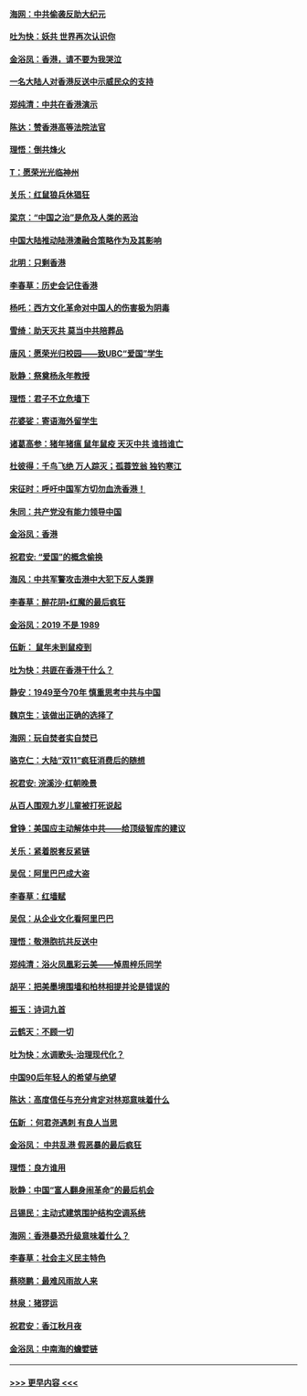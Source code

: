 #### [海网：中共偷袭反助大纪元](../pages/nsc993/n11673515.md?t=11231222) 
#### [吐为快：妖共 世界再次认识你](../pages/nsc993/n11673506.md?t=11231222) 
#### [金浴凤：香港，请不要为我哭泣](../pages/nsc993/n11673248.md?t=11231222) 
#### [一名大陆人对香港反送中示威民众的支持](../pages/nsc993/n11672615.md?t=11231222) 
#### [郑纯清：中共在香港演示](../pages/nsc993/n11670539.md?t=11231222) 
#### [陈达：赞香港高等法院法官](../pages/nsc993/n11669542.md?t=11231222) 
#### [理悟：倒共烽火](../pages/nsc993/n11668844.md?t=11231222) 
#### [T：愿荣光光临神州](../pages/nsc993/n11668421.md?t=11231222) 
#### [关乐：红鼠狼兵休猖狂](../pages/nsc993/n11668378.md?t=11231222) 
#### [梁京：“中国之治”是危及人类的恶治](../pages/nsc993/n11668328.md?t=11231222) 
#### [中国大陆推动陆港澳融合策略作为及其影响](../pages/nsc993/n11668157.md?t=11231222) 
#### [北明：只剩香港](../pages/nsc993/n11668002.md?t=11231222) 
#### [李春草：历史会记住香港](../pages/nsc993/n11667927.md?t=11231222) 
#### [杨吒：西方文化革命对中国人的伤害极为阴毒](../pages/nsc993/n11664521.md?t=11231222) 
#### [雪绮：助天灭共 莫当中共陪葬品](../pages/nsc993/n11662650.md?t=11231222) 
#### [唐风：愿荣光归校园——致UBC“爱国”学生](../pages/nsc993/n11662194.md?t=11231222) 
#### [耿静：祭奠杨永年教授](../pages/nsc993/n11662514.md?t=11231222) 
#### [理悟：君子不立危墙下](../pages/nsc993/n11662172.md?t=11231222) 
#### [花婆娑：寄语海外留学生](../pages/nsc993/n11662121.md?t=11231222) 
#### [诸葛高参：猪年猪瘟 鼠年鼠疫 天灭中共 谁挡谁亡](../pages/nsc993/n11661980.md?t=11231222) 
#### [杜彼得：千鸟飞绝 万人踪灭；孤蓑笠翁 独钓寒江](../pages/nsc993/n11661170.md?t=11231222) 
#### [宋征时：呼吁中国军方切勿血洗香港！](../pages/nsc993/n11415318.md?t=11231222) 
#### [朱同：共产党没有能力领导中国](../pages/nsc993/n11660421.md?t=11231222) 
#### [金浴凤：香港](../pages/nsc993/n11660419.md?t=11231222) 
#### [祝君安: “爱国”的概念偷换](../pages/nsc993/n11659706.md?t=11231222) 
#### [海风：中共军警攻击港中大犯下反人类罪](../pages/nsc993/n11659632.md?t=11231222) 
#### [李春草：醉花阴•红魔的最后疯狂](../pages/nsc993/n11659287.md?t=11231222) 
#### [金浴凤：2019 不是 1989](../pages/nsc993/n11657663.md?t=11231222) 
#### [伍新： 鼠年未到鼠疫到](../pages/nsc993/n11655098.md?t=11231222) 
#### [吐为快：共匪在香港干什么？](../pages/nsc993/n11654891.md?t=11231222) 
#### [静安：1949至今70年 慎重思考中共与中国](../pages/nsc993/n11651244.md?t=11231222) 
#### [魏京生：该做出正确的选择了](../pages/nsc993/n11653084.md?t=11231222) 
#### [海网：玩自焚者实自焚已](../pages/nsc993/n11652423.md?t=11231222) 
#### [骆克仁：大陆“双11”疯狂消费后的随想](../pages/nsc993/n11652305.md?t=11231222) 
#### [祝君安: 浣溪沙·红朝晚景](../pages/nsc993/n11652258.md?t=11231222) 
#### [从百人围观九岁儿童被打死说起](../pages/nsc993/n11651030.md?t=11231222) 
#### [曾铮：美国应主动解体中共——给顶级智库的建议](../pages/nsc993/n11649888.md?t=11231222) 
#### [关乐：紧着脱套反紧链](../pages/nsc993/n11649069.md?t=11231222) 
#### [吴侃：阿里巴巴成大盗](../pages/nsc993/n11645523.md?t=11231222) 
#### [李春草：红墙赋](../pages/nsc993/n11646389.md?t=11231222) 
#### [吴侃：从企业文化看阿里巴巴](../pages/nsc993/n11645476.md?t=11231222) 
#### [理悟：敬港胞抗共反送中](../pages/nsc993/n11645466.md?t=11231222) 
#### [郑纯清：浴火凤凰彩云美——悼周梓乐同学](../pages/nsc993/n11645155.md?t=11231222) 
#### [胡平：把美墨境围墙和柏林相提并论是错误的](../pages/nsc993/n11645134.md?t=11231222) 
#### [振玉：诗词九首](../pages/nsc993/n11644081.md?t=11231222) 
#### [云鹤天：不顾一切](../pages/nsc993/n11643508.md?t=11231222) 
#### [吐为快：水调歌头·治理现代化？](../pages/nsc993/n11643485.md?t=11231222) 
#### [中国90后年轻人的希望与绝望](../pages/nsc993/n11642317.md?t=11231222) 
#### [陈达：高度信任与充分肯定对林郑意味着什么](../pages/nsc993/n11641441.md?t=11231222) 
#### [伍新 ：何君尧遇刺 有良人当思](../pages/nsc993/n11641503.md?t=11231222) 
#### [金浴凤： 中共乱港  假恶暴的最后疯狂](../pages/nsc993/n11641495.md?t=11231222) 
#### [理悟：良方谁用](../pages/nsc993/n11641463.md?t=11231222) 
#### [耿静：中国“富人翻身闹革命”的最后机会](../pages/nsc993/n11640655.md?t=11231222) 
#### [吕锡民：主动式建筑围护结构空调系统](../pages/nsc993/n11640168.md?t=11231222) 
#### [海网：香港暴恐升级意味着什么？](../pages/nsc993/n11635904.md?t=11231222) 
#### [李春草：社会主义民主特色](../pages/nsc993/n11634657.md?t=11231222) 
#### [蔡晓鹏：最难风雨故人来](../pages/nsc993/n11633145.md?t=11231222) 
#### [林泉：猪猡运](../pages/nsc993/n11631469.md?t=11231222) 
#### [祝君安：香江秋月夜](../pages/nsc993/n11631440.md?t=11231222) 
#### [金浴凤：中南海的蟾嬖链](../pages/nsc993/n11631290.md?t=11231222) 

----
#### [ >>> 更早内容 <<< ](../indexes/nsc993-earlier.md)
